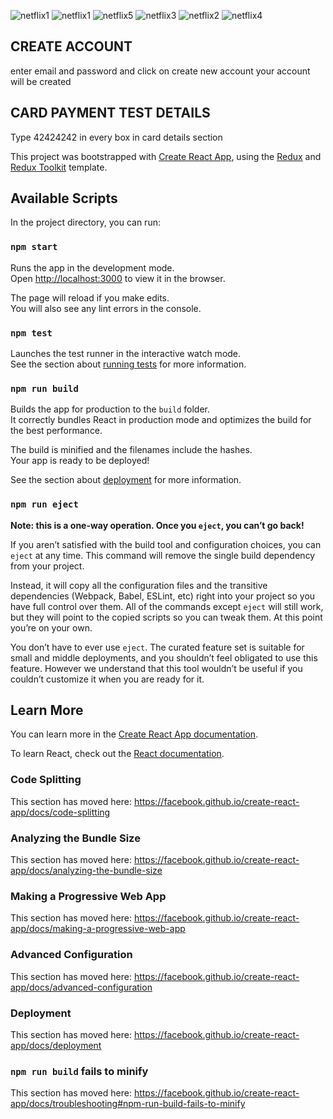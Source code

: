 ![netflix1](https://user-images.githubusercontent.com/33552374/110739213-bc20da00-8256-11eb-92d4-ec9a2e96ba26.png)
![netflix1](https://user-images.githubusercontent.com/33552374/110739467-41a48a00-8257-11eb-97b1-ed4dd04363f4.png)
![netflix5](https://user-images.githubusercontent.com/33552374/110739203-b88d5300-8256-11eb-8bde-f2e0b951bb2c.png)
![netflix3](https://user-images.githubusercontent.com/33552374/110739210-bb884380-8256-11eb-86ae-f61cdbc06382.png)
![netflix2](https://user-images.githubusercontent.com/33552374/110739212-bb884380-8256-11eb-8b59-d733d2ece5dd.png)
![netflix4](https://user-images.githubusercontent.com/33552374/110739209-ba571680-8256-11eb-8fa1-46ee7f23ca3b.png)


## CREATE ACCOUNT
 enter email and password and click on create new account your account will be created
 
## CARD PAYMENT TEST DETAILS
 Type 42424242 in every box in card details section



This project was bootstrapped with [Create React App](https://github.com/facebook/create-react-app), using the [Redux](https://redux.js.org/) and [Redux Toolkit](https://redux-toolkit.js.org/) template.

## Available Scripts

In the project directory, you can run:

### `npm start`

Runs the app in the development mode.<br />
Open [http://localhost:3000](http://localhost:3000) to view it in the browser.

The page will reload if you make edits.<br />
You will also see any lint errors in the console.

### `npm test`

Launches the test runner in the interactive watch mode.<br />
See the section about [running tests](https://facebook.github.io/create-react-app/docs/running-tests) for more information.

### `npm run build`

Builds the app for production to the `build` folder.<br />
It correctly bundles React in production mode and optimizes the build for the best performance.

The build is minified and the filenames include the hashes.<br />
Your app is ready to be deployed!

See the section about [deployment](https://facebook.github.io/create-react-app/docs/deployment) for more information.

### `npm run eject`

**Note: this is a one-way operation. Once you `eject`, you can’t go back!**

If you aren’t satisfied with the build tool and configuration choices, you can `eject` at any time. This command will remove the single build dependency from your project.

Instead, it will copy all the configuration files and the transitive dependencies (Webpack, Babel, ESLint, etc) right into your project so you have full control over them. All of the commands except `eject` will still work, but they will point to the copied scripts so you can tweak them. At this point you’re on your own.

You don’t have to ever use `eject`. The curated feature set is suitable for small and middle deployments, and you shouldn’t feel obligated to use this feature. However we understand that this tool wouldn’t be useful if you couldn’t customize it when you are ready for it.

## Learn More

You can learn more in the [Create React App documentation](https://facebook.github.io/create-react-app/docs/getting-started).

To learn React, check out the [React documentation](https://reactjs.org/).

### Code Splitting

This section has moved here: https://facebook.github.io/create-react-app/docs/code-splitting

### Analyzing the Bundle Size

This section has moved here: https://facebook.github.io/create-react-app/docs/analyzing-the-bundle-size

### Making a Progressive Web App

This section has moved here: https://facebook.github.io/create-react-app/docs/making-a-progressive-web-app

### Advanced Configuration

This section has moved here: https://facebook.github.io/create-react-app/docs/advanced-configuration

### Deployment

This section has moved here: https://facebook.github.io/create-react-app/docs/deployment

### `npm run build` fails to minify

This section has moved here: https://facebook.github.io/create-react-app/docs/troubleshooting#npm-run-build-fails-to-minify
